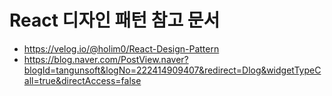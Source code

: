 # React 디자인 패턴 참고 문서
- https://velog.io/@holim0/React-Design-Pattern
- https://blog.naver.com/PostView.naver?blogId=tangunsoft&logNo=222414909407&redirect=Dlog&widgetTypeCall=true&directAccess=false
